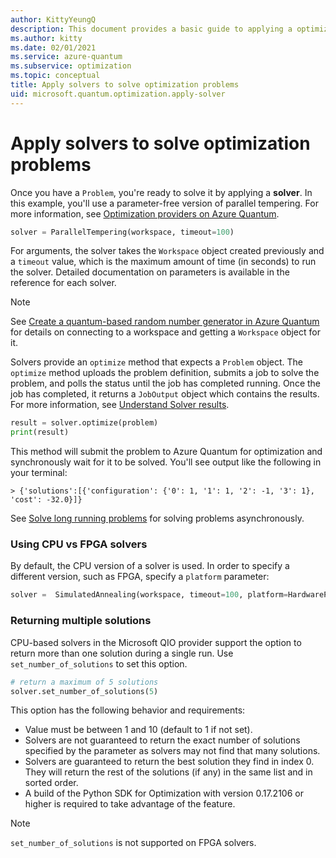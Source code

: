 ```yaml
---
author: KittyYeungQ
description: This document provides a basic guide to applying a optimization solver in Azure Quantum using Python.
ms.author: kitty
ms.date: 02/01/2021
ms.service: azure-quantum
ms.subservice: optimization
ms.topic: conceptual
title: Apply solvers to solve optimization problems
uid: microsoft.quantum.optimization.apply-solver
---
```


# Apply solvers to solve optimization problems

Once you have a `Problem`, you're ready to solve it by applying a **solver**. In this example, you'll use a parameter-free version of parallel tempering. For more information, see [Optimization providers on Azure Quantum](xref:microsoft.quantum.reference.qio-target-list).

```py
solver = ParallelTempering(workspace, timeout=100)
```

For arguments, the solver takes the `Workspace` object created previously and a `timeout` value, which is the maximum amount of time (in seconds) to run the solver. Detailed documentation on parameters is available in the reference for each solver.

> [!NOTE]
> See [Create a quantum-based random number generator in Azure Quantum](xref:microsoft.quantum.quickstarts.optimization.qio) for details on connecting to a workspace and getting a `Workspace` object for it.

Solvers provide an `optimize` method that expects a `Problem` object. The `optimize` method uploads the problem definition, submits a job to solve the problem, and polls the status until the job has completed running. Once the job has completed, it returns a `JobOutput` object which contains the results. For more information, see [Understand Solver results](xref:microsoft.quantum.optimization.understand-solver-results).

```py
result = solver.optimize(problem)
print(result)
```

This method will submit the problem to Azure Quantum for optimization and synchronously wait for it to be solved. You'll see output like the following in your terminal:

```output
> {'solutions':[{'configuration': {'0': 1, '1': 1, '2': -1, '3': 1}, 'cost': -32.0}]}
```

See [Solve long running problems](xref:microsoft.quantum.optimization.solve-long-running-problems) for solving problems asynchronously.

### Using CPU vs FPGA solvers

By default, the CPU version of a solver is used. In order to specify a different version, such as FPGA, specify a `platform` parameter:

```py
solver =  SimulatedAnnealing(workspace, timeout=100, platform=HardwarePlatform.FPGA)
```

### Returning multiple solutions

CPU-based solvers in the Microsoft QIO provider support the option to return more than one solution during a single run. 
Use `set_number_of_solutions` to set this option.

```py
# return a maximum of 5 solutions
solver.set_number_of_solutions(5)
```

This option has the following behavior and requirements:

- Value must be between 1 and 10 (default to 1 if not set). 
- Solvers are not guaranteed to return the exact number of solutions specified by the parameter as solvers may not find that many solutions. 
- Solvers are guaranteed to return the best solution they find in index 0. They will return the rest of the solutions (if any) in the same list and in sorted order.
- A build of the Python SDK for Optimization with version 0.17.2106 or higher is required to take advantage of the feature.

> [!NOTE]
> `set_number_of_solutions` is not supported on FPGA solvers.
